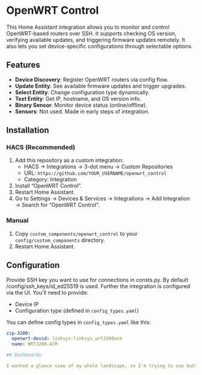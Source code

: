 # OpenWRT Control

This Home Assistant integration allows you to monitor and control OpenWRT-based routers over SSH. It supports checking OS version, verifying available updates, and triggering firmware updates remotely. It also lets you set device-specific configurations through selectable options.

## Features

- **Device Discovery**: Register OpenWRT routers via config flow.
- **Update Entity**: See available firmware updates and trigger upgrades.
- **Select Entity**: Change configuration type dynamically.
- **Text Entity**: Get IP, hostname, and OS version info.
- **Binary Sensor**: Monitor device status (online/offline).
- **Sensors**: Not used. Made in early steps of integration.

## Installation

### HACS (Recommended)
1. Add this repository as a custom integration:
   - HACS → Integrations → 3-dot menu → Custom Repositories
   - URL: `https://github.com/YOUR_USERNAME/openwrt_control`
   - Category: Integration
2. Install “OpenWRT Control”.
3. Restart Home Assistant.
4. Go to Settings → Devices & Services → Integrations → Add Integration → Search for “OpenWRT Control”.

### Manual
1. Copy `custom_components/openwrt_control` to your `config/custom_components` directory.
2. Restart Home Assistant.

## Configuration

Provide SSH key you want to use for connections in consts.py. By default /config/ssh_keys/id_ed25519 is used.
Further the integration is configured via the UI. You'll need to provide:
- Device IP
- Configuration type (defined in `config_types.yaml`)

You can define config types in `config_types.yaml` like this:
```yaml
zip-3200:
  openwrt-devid: linksys:linksys_wrt3200acm
  name: WRT3200-ACM

## Dashboards

I wanted a glance view of my whole landscape, so I'm trying to use button-card for it. You can find template for it in `extra_files/button-card-template.yaml`. It's in early pre-alfa, but I still want to share it. Maybe someone will modify it for a better view.
